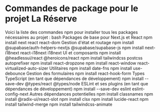 # Commandes de package pour le projet La Réserve

Voici la liste des commandes npm pour installer tous les packages nécessaires au projet :
bash
Packages de base pour Next.js et React
npm install next react react-dom
Gestion d'état et routage
npm install @supabase/auth-helpers-nextjs @supabase/supabase-js
npm install next-i18next react-i18next i18next
UI et composants
npm install @headlessui/react @heroicons/react
npm install tailwindcss postcss autoprefixer
npm install react-dropzone
npm install react-window react-virtualized-auto-sizer
Utilitaires
npm install date-fns
npm install use-debounce
Gestion des formulaires
npm install react-hook-form
Types TypeScript (en tant que dépendances de développement)
npm install --save-dev @types/react @types/node
ESLint et ses plugins (en tant que dépendances de développement)
npm install --save-dev eslint eslint-config-next
Autres dépendances potentielles
npm install classnames
npm install @radix-ui/react-slot
npm install clsx
npm install lucide-react
npm install tailwind-merge
npm install tailwindcss-animate

